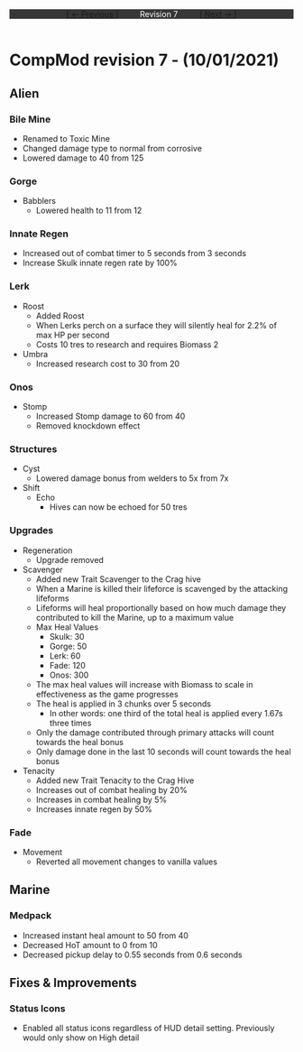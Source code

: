 <div style="width:100%;background-color:#373737;color:#FFFFFF;text-align:center">
<div style="display:inline-block;float:left;padding-left:20%">
<a href="revision6">
[ <- Previous ]
</a>
</div>
<div style="display:inline-block;">
Revision 7
</div>
<div style="display:inline-block;float:right;padding-right:20%">
<a href="revision8">
[ Next -> ]
</a>
</div>
</div>

<br />

# CompMod revision 7 - (10/01/2021)
## Alien

### Bile Mine
* Renamed to Toxic Mine
* Changed damage type to normal from corrosive
* Lowered damage to 40 from 125

### Gorge
* Babblers
  * Lowered health to 11 from 12

### Innate Regen
* Increased out of combat timer to 5 seconds from 3 seconds
* Increase Skulk innate regen rate by 100%

### Lerk
* Roost
  * Added Roost
  * When Lerks perch on a surface they will silently heal for 2.2% of max HP per second
  * Costs 10 tres to research and requires Biomass 2
* Umbra
  * Increased research cost to 30 from 20

### Onos
* Stomp
  * Increased Stomp damage to 60 from 40
  * Removed knockdown effect

### Structures
* Cyst
  * Lowered damage bonus from welders to 5x from 7x
* Shift
  * Echo
    * Hives can now be echoed for 50 tres

### Upgrades
* Regeneration
  * Upgrade removed
* Scavenger
  * Added new Trait Scavenger to the Crag hive
  * When a Marine is killed their lifeforce is scavenged by the attacking lifeforms
  * Lifeforms will heal proportionally based on how much damage they contributed to kill the Marine, up to a maximum value
  * Max Heal Values
    * Skulk: 30
    * Gorge: 50
    * Lerk: 60
    * Fade: 120
    * Onos: 300
  * The max heal values will increase with Biomass to scale in effectiveness as the game progresses
  * The heal is applied in 3 chunks over 5 seconds
    * In other words: one third of the total heal is applied every 1.67s three times
  * Only the damage contributed through primary attacks will count towards the heal bonus
  * Only damage done in the last 10 seconds will count towards the heal bonus
* Tenacity
  * Added new Trait Tenacity to the Crag Hive
  * Increases out of combat healing by 20%
  * Increases in combat healing by 5%
  * Increases innate regen by 50%

### Fade
* Movement
  * Reverted all movement changes to vanilla values

## Marine

### Medpack
* Increased instant heal amount to 50 from 40
* Decreased HoT amount to 0 from 10
* Decreased pickup delay to 0.55 seconds from 0.6 seconds

## Fixes & Improvements

### Status Icons
* Enabled all status icons regardless of HUD detail setting. Previously would only show on High detail

<br/>

